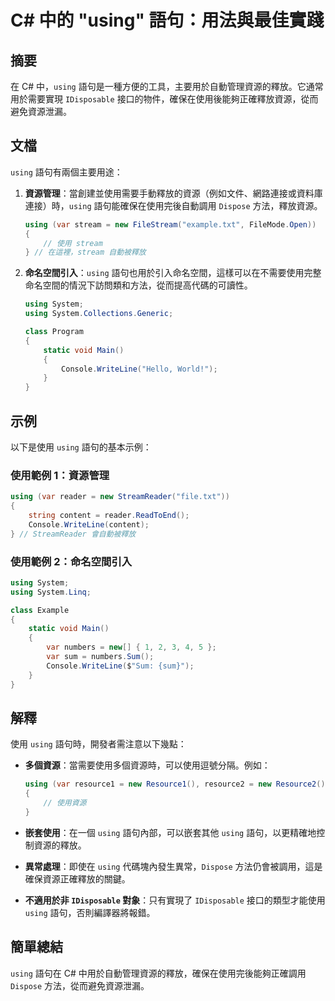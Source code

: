 <!--
Meta Description: # C# 中的 "using" 語句：用法與最佳實踐 ## 摘要 在 C# 中，`using` 語句是一種方便的工具，主要用於自動管理資源的釋放。它通常用於需要實現 `IDisposable` 接口的物件，確保在使用後能夠正確釋放資源，從而避免資源泄漏。 ## 文檔 `using` 語句有兩個主要用...
Meta Keywords: using, csharp, var, new, system
-->

# C# 中的 "using" 語句：用法與最佳實踐

## 摘要
在 C# 中，`using` 語句是一種方便的工具，主要用於自動管理資源的釋放。它通常用於需要實現 `IDisposable` 接口的物件，確保在使用後能夠正確釋放資源，從而避免資源泄漏。

## 文檔
`using` 語句有兩個主要用途：

1. **資源管理**：當創建並使用需要手動釋放的資源（例如文件、網路連接或資料庫連接）時，`using` 語句能確保在使用完後自動調用 `Dispose` 方法，釋放資源。
  
   ```csharp
   using (var stream = new FileStream("example.txt", FileMode.Open))
   {
       // 使用 stream
   } // 在這裡，stream 自動被釋放
   ```

2. **命名空間引入**：`using` 語句也用於引入命名空間，這樣可以在不需要使用完整命名空間的情況下訪問類和方法，從而提高代碼的可讀性。
   
   ```csharp
   using System;
   using System.Collections.Generic;

   class Program
   {
       static void Main()
       {
           Console.WriteLine("Hello, World!");
       }
   }
   ```

## 示例
以下是使用 `using` 語句的基本示例：

### 使用範例 1：資源管理
```csharp
using (var reader = new StreamReader("file.txt"))
{
    string content = reader.ReadToEnd();
    Console.WriteLine(content);
} // StreamReader 會自動被釋放
```

### 使用範例 2：命名空間引入
```csharp
using System;
using System.Linq;

class Example
{
    static void Main()
    {
        var numbers = new[] { 1, 2, 3, 4, 5 };
        var sum = numbers.Sum();
        Console.WriteLine($"Sum: {sum}");
    }
}
```

## 解釋
使用 `using` 語句時，開發者需注意以下幾點：

- **多個資源**：當需要使用多個資源時，可以使用逗號分隔。例如：
  ```csharp
  using (var resource1 = new Resource1(), resource2 = new Resource2())
  {
      // 使用資源
  }
  ```

- **嵌套使用**：在一個 `using` 語句內部，可以嵌套其他 `using` 語句，以更精確地控制資源的釋放。

- **異常處理**：即使在 `using` 代碼塊內發生異常，`Dispose` 方法仍會被調用，這是確保資源正確釋放的關鍵。

- **不適用於非 `IDisposable` 對象**：只有實現了 `IDisposable` 接口的類型才能使用 `using` 語句，否則編譯器將報錯。

## 簡單總結
`using` 語句在 C# 中用於自動管理資源的釋放，確保在使用完後能夠正確調用 `Dispose` 方法，從而避免資源泄漏。